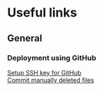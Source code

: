 # Useful links

## General

### Deployment using GitHub

[Setup SSH key for GitHub](https://gist.github.com/xirixiz/b6b0c6f4917ce17a90e00f9b60566278)<br>
[Commit manually deleted files](https://stackoverflow.com/questions/492558/removing-multiple-files-from-a-git-repo-that-have-already-been-deleted-from-disk)<br>


